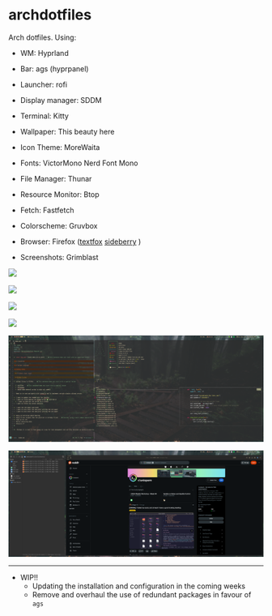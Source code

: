 # archdotfiles
Arch dotfiles. Using: 


- WM: Hyprland

- Bar: ags (hyprpanel)

- Launcher: rofi

- Display manager: SDDM 

- Terminal: Kitty

- Wallpaper: This beauty here

- Icon Theme: MoreWaita

- Fonts: VictorMono Nerd Font Mono

- File Manager: Thunar

- Resource Monitor: Btop

- Fetch: Fastfetch

- Colorscheme: Gruvbox 

- Browser: Firefox ([textfox](https://github.com/adriankarlen/textfox) [sideberry](https://github.com/mbnuqw/sidebery) )

- Screenshots: Grimblast



![](./snapshot_2024-11-03_21-20-44.png)

![](./snapshot_2024-11-03_21-23-40.png)

![](./snapshot_2024-11-03_21-23-09.png)

![](./snapshot_2024-11-03_21-25-59.png)

![](./snapshot_2024-11-03_21-28-35.png)

![](./snapshot_2024-11-03_21-30-44.png)


---


- WIP!! 
    - Updating the installation and configuration in the coming weeks
    - Remove and overhaul the use of redundant packages in favour of `ags` 
